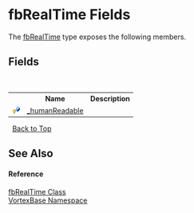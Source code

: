 # fbRealTime Fields
 

The <a href="T_VortexBase_fbRealTime.md">fbRealTime</a> type exposes the following members.


## Fields
&nbsp;<table><tr><th></th><th>Name</th><th>Description</th></tr><tr><td>![Protected field](media/protfield.gif "Protected field")</td><td><a href="F_VortexBase_fbRealTime__humanReadable.md">_humanReadable</a></td><td /></tr></table>&nbsp;
<a href="#fbrealtime-fields">Back to Top</a>

## See Also


#### Reference
<a href="T_VortexBase_fbRealTime.md">fbRealTime Class</a><br /><a href="N_VortexBase.md">VortexBase Namespace</a><br />